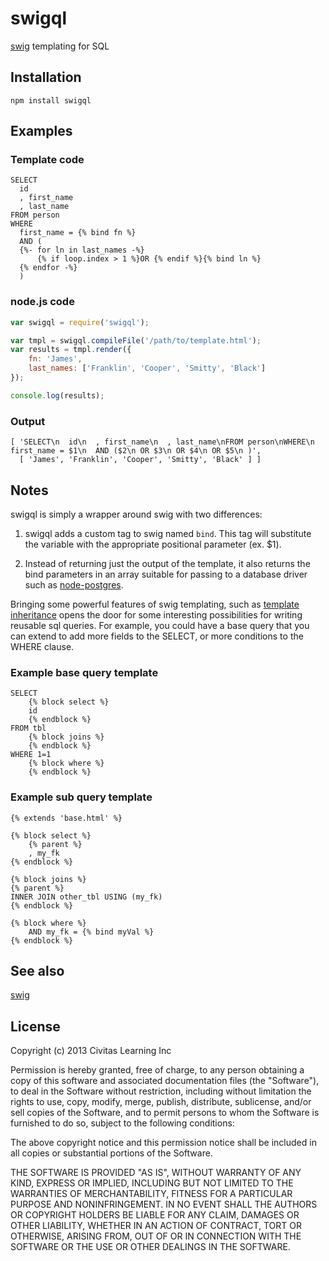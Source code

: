 # swigql

[swig](https://github.com/paularmstrong/swig) templating for SQL

## Installation

	npm install swigql

## Examples

### Template code

```
SELECT
  id
  , first_name
  , last_name
FROM person
WHERE
  first_name = {% bind fn %}
  AND (
  {%- for ln in last_names -%}
      {% if loop.index > 1 %}OR {% endif %}{% bind ln %}
  {% endfor -%}
  )
```

### node.js code

```javascript
var swigql = require('swigql');

var tmpl = swigql.compileFile('/path/to/template.html');
var results = tmpl.render({
	fn: 'James',
	last_names: ['Franklin', 'Cooper', 'Smitty', 'Black']
});

console.log(results);
```

### Output

```
[ 'SELECT\n  id\n  , first_name\n  , last_name\nFROM person\nWHERE\n  first_name = $1\n  AND ($2\n OR $3\n OR $4\n OR $5\n )',
  [ 'James', 'Franklin', 'Cooper', 'Smitty', 'Black' ] ]
```

## Notes

swigql is simply a wrapper around swig with two differences:

1. swigql adds a custom tag to swig named `bind`. This tag will substitute the
   variable with the appropriate positional parameter (ex. $1).

2. Instead of returning just the output of the template, it also returns the
   bind parameters in an array suitable for passing to a database driver such
   as [node-postgres](https://github.com/brianc/node-postgres/wiki/pg).

Bringing some powerful features of swig templating, such as [template
inheritance](http://paularmstrong.github.com/swig/docs/#inheritance) opens the
door for some interesting possibilities for writing reusable sql queries.  For
example, you could have a base query that you can extend to add more fields to
the SELECT, or more conditions to the WHERE clause.

### Example base query template

```
SELECT
	{% block select %}
	id
	{% endblock %}
FROM tbl
	{% block joins %}
	{% endblock %}
WHERE 1=1
	{% block where %}
	{% endblock %}
```

### Example sub query template

```
{% extends 'base.html' %}

{% block select %}
	{% parent %}
	, my_fk
{% endblock %}

{% block joins %}
{% parent %}
INNER JOIN other_tbl USING (my_fk)
{% endblock %}

{% block where %}
	AND my_fk = {% bind myVal %}
{% endblock %}
```

## See also

[swig](https://github.com/paularmstrong/swig)

## License

Copyright (c) 2013 Civitas Learning Inc

Permission is hereby granted, free of charge, to any person obtaining a copy of
this software and associated documentation files (the "Software"), to deal in
the Software without restriction, including without limitation the rights to
use, copy, modify, merge, publish, distribute, sublicense, and/or sell copies
of the Software, and to permit persons to whom the Software is furnished to do
so, subject to the following conditions:

The above copyright notice and this permission notice shall be included in all
copies or substantial portions of the Software.

THE SOFTWARE IS PROVIDED "AS IS", WITHOUT WARRANTY OF ANY KIND, EXPRESS OR
IMPLIED, INCLUDING BUT NOT LIMITED TO THE WARRANTIES OF MERCHANTABILITY,
FITNESS FOR A PARTICULAR PURPOSE AND NONINFRINGEMENT. IN NO EVENT SHALL THE
AUTHORS OR COPYRIGHT HOLDERS BE LIABLE FOR ANY CLAIM, DAMAGES OR OTHER
LIABILITY, WHETHER IN AN ACTION OF CONTRACT, TORT OR OTHERWISE, ARISING FROM,
OUT OF OR IN CONNECTION WITH THE SOFTWARE OR THE USE OR OTHER DEALINGS IN THE
SOFTWARE.
